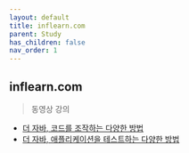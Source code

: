 ```yaml
---
layout: default
title: inflearn.com
parent: Study
has_children: false
nav_order: 1
---
```


## inflearn.com
> 동영상 강의
- [더 자바, 코드를 조작하는 다양한 방법](https://www.inflearn.com/course/the-java-code-manipulation/dashboard)
- [더 자바, 애플리케이션을 테스트하는 다양한 방법](https://www.inflearn.com/course/the-java-application-test/dashboard)